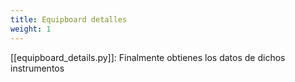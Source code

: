 ```yaml
---
title: Equipboard detalles
weight: 1
---
```


[[equipboard_details.py]]: Finalmente obtienes los datos de dichos instrumentos